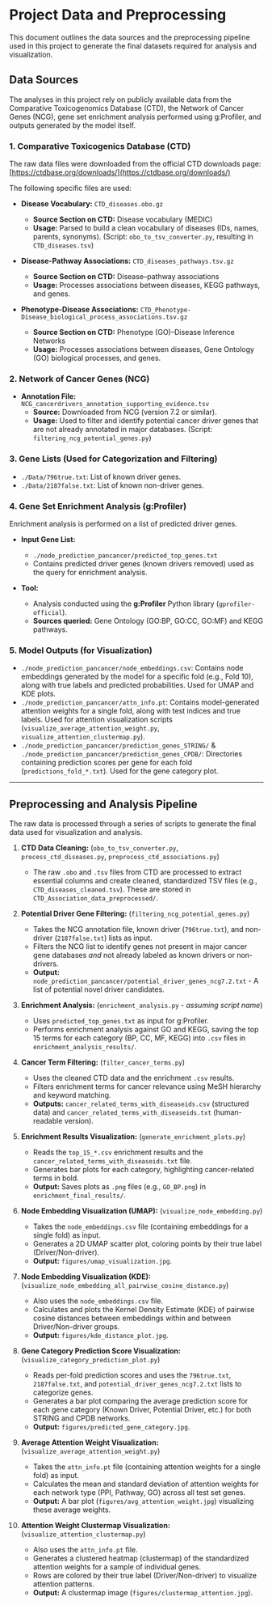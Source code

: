 # Project Data and Preprocessing

This document outlines the data sources and the preprocessing pipeline used in this project to generate the final datasets required for analysis and visualization.

## Data Sources

The analyses in this project rely on publicly available data from the Comparative Toxicogenomics Database (CTD), the Network of Cancer Genes (NCG), gene set enrichment analysis performed using g:Profiler, and outputs generated by the model itself.

### 1. Comparative Toxicogenics Database (CTD)

The raw data files were downloaded from the official CTD downloads page:
[https://ctdbase.org/downloads/](https://ctdbase.org/downloads/)

The following specific files are used:

* **Disease Vocabulary:** `CTD_diseases.obo.gz`
    * **Source Section on CTD:** Disease vocabulary (MEDIC)
    * **Usage:** Parsed to build a clean vocabulary of diseases (IDs, names, parents, synonyms). (Script: `obo_to_tsv_converter.py`, resulting in `CTD_diseases.tsv`)

* **Disease-Pathway Associations:** `CTD_diseases_pathways.tsv.gz`
    * **Source Section on CTD:** Disease–pathway associations
    * **Usage:** Processes associations between diseases, KEGG pathways, and genes.

* **Phenotype-Disease Associations:** `CTD_Phenotype-Disease_biological_process_associations.tsv.gz`
    * **Source Section on CTD:** Phenotype (GO)–Disease Inference Networks
    * **Usage:** Processes associations between diseases, Gene Ontology (GO) biological processes, and genes.

### 2. Network of Cancer Genes (NCG)

* **Annotation File:** `NCG_cancerdrivers_annotation_supporting_evidence.tsv`
    * **Source:** Downloaded from NCG (version 7.2 or similar).
    * **Usage:** Used to filter and identify potential cancer driver genes that are not already annotated in major databases. (Script: `filtering_ncg_potential_genes.py`)

### 3. Gene Lists (Used for Categorization and Filtering)

* `./Data/796true.txt`: List of known driver genes.
* `./Data/2187false.txt`: List of known non-driver genes.

### 4. Gene Set Enrichment Analysis (g:Profiler)

Enrichment analysis is performed on a list of predicted driver genes.

* **Input Gene List:**
    * `./node_prediction_pancancer/predicted_top_genes.txt`
    * Contains predicted driver genes (known drivers removed) used as the query for enrichment analysis.

* **Tool:**
    * Analysis conducted using the **g:Profiler** Python library (`gprofiler-official`).
    * **Sources queried:** Gene Ontology (GO:BP, GO:CC, GO:MF) and KEGG pathways.

### 5. Model Outputs (for Visualization)

* `./node_prediction_pancancer/node_embeddings.csv`: Contains node embeddings generated by the model for a specific fold (e.g., Fold 10), along with true labels and predicted probabilities. Used for UMAP and KDE plots.
* `./node_prediction_pancancer/attn_info.pt`: Contains model-generated attention weights for a single fold, along with test indices and true labels. Used for attention visualization scripts (`visualize_average_attention_weight.py`, `visualize_attention_clustermap.py`).
* `./node_prediction_pancancer/prediction_genes_STRING/` & `./node_prediction_pancancer/prediction_genes_CPDB/`: Directories containing prediction scores per gene for each fold (`predictions_fold_*.txt`). Used for the gene category plot.

***

## Preprocessing and Analysis Pipeline

The raw data is processed through a series of scripts to generate the final data used for visualization and analysis.

1.  **CTD Data Cleaning:** (`obo_to_tsv_converter.py`, `process_ctd_diseases.py`, `preprocess_ctd_associations.py`)
    * The raw `.obo` and `.tsv` files from CTD are processed to extract essential columns and create cleaned, standardized TSV files (e.g., `CTD_diseases_cleaned.tsv`). These are stored in `CTD_Association_data_preprocessed/`.

2.  **Potential Driver Gene Filtering:** (`filtering_ncg_potential_genes.py`)
    * Takes the NCG annotation file, known driver (`796true.txt`), and non-driver (`2187false.txt`) lists as input.
    * Filters the NCG list to identify genes not present in major cancer gene databases *and* not already labeled as known drivers or non-drivers.
    * **Output:** `node_prediction_pancancer/potential_driver_genes_ncg7.2.txt` - A list of potential novel driver candidates.

3.  **Enrichment Analysis:** (`enrichment_analysis.py` - *assuming script name*)
    * Uses `predicted_top_genes.txt` as input for g:Profiler.
    * Performs enrichment analysis against GO and KEGG, saving the top 15 terms for each category (BP, CC, MF, KEGG) into `.csv` files in `enrichment_analysis_results/`.

4.  **Cancer Term Filtering:** (`filter_cancer_terms.py`)
    * Uses the cleaned CTD data and the enrichment `.csv` results.
    * Filters enrichment terms for cancer relevance using MeSH hierarchy and keyword matching.
    * **Outputs:** `cancer_related_terms_with_diseaseids.csv` (structured data) and `cancer_related_terms_with_diseaseids.txt` (human-readable version).

5.  **Enrichment Results Visualization:** (`generate_enrichment_plots.py`)
    * Reads the `top_15_*.csv` enrichment results and the `cancer_related_terms_with_diseaseids.txt` file.
    * Generates bar plots for each category, highlighting cancer-related terms in bold.
    * **Output:** Saves plots as `.png` files (e.g., `GO_BP.png`) in `enrichment_final_results/`.

6.  **Node Embedding Visualization (UMAP):** (`visualize_node_embedding.py`)
    * Takes the `node_embeddings.csv` file (containing embeddings for a single fold) as input.
    * Generates a 2D UMAP scatter plot, coloring points by their true label (Driver/Non-driver).
    * **Output:** `figures/umap_visualization.jpg`.

7.  **Node Embedding Visualization (KDE):** (`visualize_node_embedding_all_pairwise_cosine_distance.py`)
    * Also uses the `node_embeddings.csv` file.
    * Calculates and plots the Kernel Density Estimate (KDE) of pairwise cosine distances between embeddings within and between Driver/Non-driver groups.
    * **Output:** `figures/kde_distance_plot.jpg`.

8.  **Gene Category Prediction Score Visualization:** (`visualize_category_prediction_plot.py`)
    * Reads per-fold prediction scores and uses the `796true.txt`, `2187false.txt`, and `potential_driver_genes_ncg7.2.txt` lists to categorize genes.
    * Generates a bar plot comparing the average prediction score for each gene category (Known Driver, Potential Driver, etc.) for both STRING and CPDB networks.
    * **Output:** `figures/predicted_gene_category.jpg`.

9.  **Average Attention Weight Visualization:** (`visualize_average_attention_weight.py`)
    * Takes the `attn_info.pt` file (containing attention weights for a single fold) as input.
    * Calculates the mean and standard deviation of attention weights for each network type (PPI, Pathway, GO) across all test set genes.
    * **Output:** A bar plot (`figures/avg_attention_weight.jpg`) visualizing these average weights.

10. **Attention Weight Clustermap Visualization:** (`visualize_attention_clustermap.py`)
    * Also uses the `attn_info.pt` file.
    * Generates a clustered heatmap (clustermap) of the standardized attention weights for a sample of individual genes.
    * Rows are colored by their true label (Driver/Non-driver) to visualize attention patterns.
    * **Output:** A clustermap image (`figures/clustermap_attention.jpg`).

